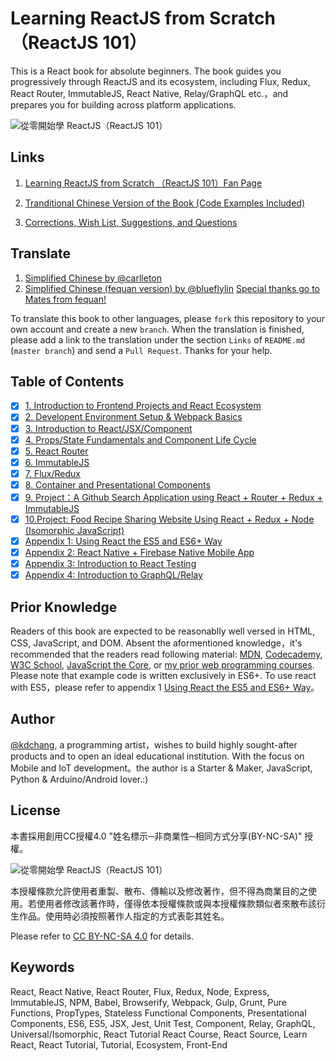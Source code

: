 # Learning ReactJS from Scratch （ReactJS 101）
This is a React book for absolute beginners. The book guides you progressively through ReactJS and its ecosystem, including Flux, Redux, React Router, ImmutableJS, React Native, Relay/GraphQL etc.，and prepares you for building across platform applications.

![從零開始學 ReactJS（ReactJS 101）](./cover.png)

## Links

1. [Learning ReactJS from Scratch （ReactJS 101）Fan Page](https://www.facebook.com/reactjs101/)

2. [Tranditional Chinese Version of the Book (Code Examples Included)](https://github.com/kdchang/reactjs101)

3. [Corrections, Wish List, Suggestions, and Questions](https://github.com/kdchang/reactjs101/issues)

## Translate

1. [Simplified Chinese by @carlleton](https://github.com/carlleton/reactjs101/tree/zh-CN)
2. [Simplified Chinese (fequan version) by @blueflylin]( https://github.com/blueflylin/reactjs101) [Special thanks go to Mates from fequan!](http://fequan.com/)


To translate this book to other languages, please `fork` this repository to your own account and create a new `branch`. When the translation is finished, please add a link to the translation under the section `Links` of `README.md` (`master branch`) and send a `Pull Request`. Thanks for your help.

## Table of Contents

- [X] [1. Introduction to Frontend Projects and React Ecosystem](https://github.com/kdchang/reactjs101/tree/master/Ch01)
- [X] [2. Developent Environment Setup & Webpack Basics](https://github.com/kdchang/reactjs101/tree/master/Ch02)
- [X] [3. Introduction to React/JSX/Component](https://github.com/kdchang/reactjs101/tree/master/Ch03)
- [X] [4. Props/State Fundamentals and Component Life Cycle](https://github.com/kdchang/reactjs101/tree/master/Ch04) 
- [X] [5. React Router](https://github.com/kdchang/reactjs101/tree/master/Ch05)
- [X] [6. ImmutableJS](https://github.com/kdchang/reactjs101/tree/master/Ch06)
- [X] [7. Flux/Redux](https://github.com/kdchang/reactjs101/tree/master/Ch07) 
- [X] [8. Container and Presentational Components](https://github.com/kdchang/reactjs101/tree/master/Ch08)
- [X] [9. Project：A Github Search Application using React + Router + Redux + ImmutableJS](https://github.com/kdchang/reactjs101/tree/master/Ch09)
- [X] [10.Project: Food Recipe Sharing Website Using React + Redux + Node (Isomorphic JavaScript)](https://github.com/kdchang/reactjs101/tree/master/Ch10)
- [X] [Appendix 1: Using React the ES5 and ES6+ Way](https://github.com/kdchang/reactjs101/tree/master/Appendix01)
- [X] [Appendix 2: React Native + Firebase Native Mobile App](https://github.com/kdchang/reactjs101/tree/master/Appendix02)
- [X] [Appendix 3: Introduction to React Testing](https://github.com/kdchang/reactjs101/tree/master/Appendix03)
- [X] [Appendix 4: Introduction to GraphQL/Relay](https://github.com/kdchang/reactjs101/tree/master/Appendix04)

## Prior Knowledge
Readers of this book are expected to be reasonablly well versed in HTML, CSS, JavaScript, and DOM. Absent the aformentioned knowledge，it's recommended that the readers read following material: [MDN](https://developer.mozilla.org/), [Codecademy](https://www.codecademy.com/), [W3C School](http://www.w3schools.com/), [JavaScript the Core](http://weizhifeng.net/javascript-the-core.html), or [my prior web programming courses](http://kdchang.cc/web-programming-course/). Please note that example code is written exclusively in ES6+. To use react with ES5，please refer to appendix 1 [Using React the ES5 and ES6+ Way](https://github.com/kdchang/reactjs101/tree/master/Appendix01)。

## Author
[@kdchang](http://blog.kdchang.cc), a programming artist，wishes to build highly sought-after products and to open an ideal educational institution. With the focus on Mobile and IoT development。the author is a Starter & Maker, JavaScript, Python & Arduino/Android lover.:)

## License
本書採用創用CC授權4.0 "姓名標示─非商業性─相同方式分享(BY-NC-SA)" 授權。

![從零開始學 ReactJS（ReactJS 101）](./cc-by-nc-sa.png)

本授權條款允許使用者重製、散布、傳輸以及修改著作，但不得為商業目的之使用。若使用者修改該著作時，僅得依本授權條款或與本授權條款類似者來散布該衍生作品。使用時必須按照著作人指定的方式表彰其姓名。

Please refer to [CC BY-NC-SA 4.0](https://creativecommons.org/licenses/by-nc-sa/4.0/) for details.

## Keywords
React, React Native, React Router, Flux, Redux, Node, Express, ImmutableJS, NPM, Babel, Browserify, Webpack, Gulp, Grunt, Pure Functions, PropTypes, Stateless Functional Components, Presentational Components, ES6, ES5, JSX, Jest, Unit Test, Component, Relay, GraphQL, Universal/Isomorphic, React Tutorial React Course, React Source, Learn React, React Tutorial, Tutorial, Ecosystem, Front-End
